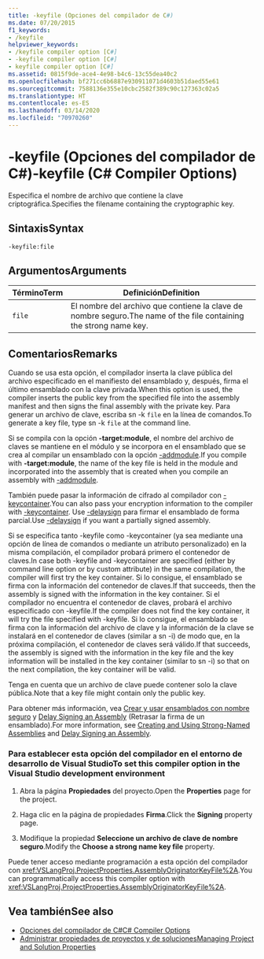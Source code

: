 ```yaml
---
title: -keyfile (Opciones del compilador de C#)
ms.date: 07/20/2015
f1_keywords:
- /keyfile
helpviewer_keywords:
- /keyfile compiler option [C#]
- -keyfile compiler option [C#]
- keyfile compiler option [C#]
ms.assetid: 0815f9de-ace4-4e98-b4c6-13c55dea40c2
ms.openlocfilehash: bf271cc6b6887e930911071d4603b51daed55e61
ms.sourcegitcommit: 7588136e355e10cbc2582f389c90c127363c02a5
ms.translationtype: HT
ms.contentlocale: es-ES
ms.lasthandoff: 03/14/2020
ms.locfileid: "70970260"
---
```

# <a name="-keyfile-c-compiler-options"></a><span data-ttu-id="77c58-102">-keyfile (Opciones del compilador de C#)</span><span class="sxs-lookup"><span data-stu-id="77c58-102">-keyfile (C# Compiler Options)</span></span>
<span data-ttu-id="77c58-103">Especifica el nombre de archivo que contiene la clave criptográfica.</span><span class="sxs-lookup"><span data-stu-id="77c58-103">Specifies the filename containing the cryptographic key.</span></span>  
  
## <a name="syntax"></a><span data-ttu-id="77c58-104">Sintaxis</span><span class="sxs-lookup"><span data-stu-id="77c58-104">Syntax</span></span>  
  
```console  
-keyfile:file  
```  
  
## <a name="arguments"></a><span data-ttu-id="77c58-105">Argumentos</span><span class="sxs-lookup"><span data-stu-id="77c58-105">Arguments</span></span>  
  
|<span data-ttu-id="77c58-106">Término</span><span class="sxs-lookup"><span data-stu-id="77c58-106">Term</span></span>|<span data-ttu-id="77c58-107">Definición</span><span class="sxs-lookup"><span data-stu-id="77c58-107">Definition</span></span>|  
|----------|----------------|  
|`file`|<span data-ttu-id="77c58-108">El nombre del archivo que contiene la clave de nombre seguro.</span><span class="sxs-lookup"><span data-stu-id="77c58-108">The name of the file containing the strong name key.</span></span>|  
  
## <a name="remarks"></a><span data-ttu-id="77c58-109">Comentarios</span><span class="sxs-lookup"><span data-stu-id="77c58-109">Remarks</span></span>  
 <span data-ttu-id="77c58-110">Cuando se usa esta opción, el compilador inserta la clave pública del archivo especificado en el manifiesto del ensamblado y, después, firma el último ensamblado con la clave privada.</span><span class="sxs-lookup"><span data-stu-id="77c58-110">When this option is used, the compiler inserts the public key from the specified file into the assembly manifest and then signs the final assembly with the private key.</span></span> <span data-ttu-id="77c58-111">Para generar un archivo de clave, escriba sn -k `file` en la línea de comandos.</span><span class="sxs-lookup"><span data-stu-id="77c58-111">To generate a key file, type sn -k `file` at the command line.</span></span>  
  
 <span data-ttu-id="77c58-112">Si se compila con la opción **-target:module**, el nombre del archivo de claves se mantiene en el módulo y se incorpora en el ensamblado que se crea al compilar un ensamblado con la opción [-addmodule](./addmodule-compiler-option.md).</span><span class="sxs-lookup"><span data-stu-id="77c58-112">If you compile with **-target:module**, the name of the key file is held in the module and incorporated into the assembly that is created when you compile an assembly with [-addmodule](./addmodule-compiler-option.md).</span></span>  
  
 <span data-ttu-id="77c58-113">También puede pasar la información de cifrado al compilador con [-keycontainer](./keycontainer-compiler-option.md).</span><span class="sxs-lookup"><span data-stu-id="77c58-113">You can also pass your encryption information to the compiler with [-keycontainer](./keycontainer-compiler-option.md).</span></span> <span data-ttu-id="77c58-114">Use [-delaysign](./delaysign-compiler-option.md) para firmar el ensamblado de forma parcial.</span><span class="sxs-lookup"><span data-stu-id="77c58-114">Use [-delaysign](./delaysign-compiler-option.md) if you want a partially signed assembly.</span></span>  
  
 <span data-ttu-id="77c58-115">Si se especifica tanto -keyfile como -keycontainer (ya sea mediante una opción de línea de comandos o mediante un atributo personalizado) en la misma compilación, el compilador probará primero el contenedor de claves.</span><span class="sxs-lookup"><span data-stu-id="77c58-115">In case both -keyfile and -keycontainer are specified (either by command line option or by custom attribute) in the same compilation, the compiler will first try the key container.</span></span> <span data-ttu-id="77c58-116">Si lo consigue, el ensamblado se firma con la información del contenedor de claves.</span><span class="sxs-lookup"><span data-stu-id="77c58-116">If that succeeds, then the assembly is signed with the information in the key container.</span></span> <span data-ttu-id="77c58-117">Si el compilador no encuentra el contenedor de claves, probará el archivo especificado con -keyfile.</span><span class="sxs-lookup"><span data-stu-id="77c58-117">If the compiler does not find the key container, it will try the file specified with -keyfile.</span></span> <span data-ttu-id="77c58-118">Si lo consigue, el ensamblado se firma con la información del archivo de clave y la información de la clave se instalará en el contenedor de claves (similar a sn -i) de modo que, en la próxima compilación, el contenedor de claves será válido.</span><span class="sxs-lookup"><span data-stu-id="77c58-118">If that succeeds, the assembly is signed with the information in the key file and the key information will be installed in the key container (similar to sn -i) so that on the next compilation, the key container will be valid.</span></span>  
  
 <span data-ttu-id="77c58-119">Tenga en cuenta que un archivo de clave puede contener solo la clave pública.</span><span class="sxs-lookup"><span data-stu-id="77c58-119">Note that a key file might contain only the public key.</span></span>  
  
 <span data-ttu-id="77c58-120">Para obtener más información, vea [Crear y usar ensamblados con nombre seguro](../../../standard/assembly/create-use-strong-named.md) y [Delay Signing an Assembly](../../../standard/assembly/delay-sign.md) (Retrasar la firma de un ensamblado).</span><span class="sxs-lookup"><span data-stu-id="77c58-120">For more information, see [Creating and Using Strong-Named Assemblies](../../../standard/assembly/create-use-strong-named.md) and [Delay Signing an Assembly](../../../standard/assembly/delay-sign.md).</span></span>  
  
### <a name="to-set-this-compiler-option-in-the-visual-studio-development-environment"></a><span data-ttu-id="77c58-121">Para establecer esta opción del compilador en el entorno de desarrollo de Visual Studio</span><span class="sxs-lookup"><span data-stu-id="77c58-121">To set this compiler option in the Visual Studio development environment</span></span>  
  
1. <span data-ttu-id="77c58-122">Abra la página **Propiedades** del proyecto.</span><span class="sxs-lookup"><span data-stu-id="77c58-122">Open the **Properties** page for the project.</span></span>  
  
2. <span data-ttu-id="77c58-123">Haga clic en la página de propiedades **Firma**.</span><span class="sxs-lookup"><span data-stu-id="77c58-123">Click the **Signing** property page.</span></span>  
  
3. <span data-ttu-id="77c58-124">Modifique la propiedad **Seleccione un archivo de clave de nombre seguro**.</span><span class="sxs-lookup"><span data-stu-id="77c58-124">Modify the **Choose a strong name key file** property.</span></span>  
  
 <span data-ttu-id="77c58-125">Puede tener acceso mediante programación a esta opción del compilador con <xref:VSLangProj.ProjectProperties.AssemblyOriginatorKeyFile%2A>.</span><span class="sxs-lookup"><span data-stu-id="77c58-125">You can programmatically access this compiler option with <xref:VSLangProj.ProjectProperties.AssemblyOriginatorKeyFile%2A>.</span></span>  
  
## <a name="see-also"></a><span data-ttu-id="77c58-126">Vea también</span><span class="sxs-lookup"><span data-stu-id="77c58-126">See also</span></span>

- [<span data-ttu-id="77c58-127">Opciones del compilador de C#</span><span class="sxs-lookup"><span data-stu-id="77c58-127">C# Compiler Options</span></span>](./index.md)
- [<span data-ttu-id="77c58-128">Administrar propiedades de proyectos y de soluciones</span><span class="sxs-lookup"><span data-stu-id="77c58-128">Managing Project and Solution Properties</span></span>](/visualstudio/ide/managing-project-and-solution-properties)
